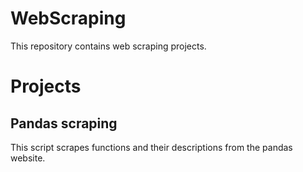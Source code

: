 # WebScraping

This repository contains web scraping projects. 

# Projects

## Pandas scraping
This script scrapes functions and their descriptions from the pandas website.
